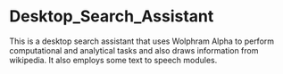 # Desktop_Search_Assistant
This is a desktop search assistant that uses Wolphram Alpha to perform computational and analytical tasks and also draws information from wikipedia.
It also employs some text to speech modules.
